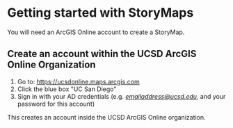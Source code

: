 # Getting started with StoryMaps

You will need an ArcGIS Online account to create a StoryMap. 

## Create an account within the UCSD ArcGIS Online Organization
1. Go to:  https://ucsdonline.maps.arcgis.com   
2. Click the blue box "UC San Diego"
3. Sign in with your AD credentials (e.g. *emailaddress@ucsd.edu*, and your password for this account)

This creates an account inside the UCSD ArcGIS Online organization.

